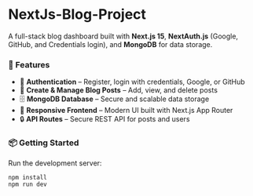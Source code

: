 # NextJs-Blog-Project

A full-stack blog dashboard built with **Next.js 15**, **NextAuth.js** (Google, GitHub, and Credentials login), and **MongoDB** for data storage.  

### 🚀 Features
- 🔑 **Authentication** – Register, login with credentials, Google, or GitHub  
- 📝 **Create & Manage Blog Posts** – Add, view, and delete posts  
- 🗄️ **MongoDB Database** – Secure and scalable data storage  
- 🎨 **Responsive Frontend** – Modern UI built with Next.js App Router  
- 🔒 **API Routes** – Secure REST API for posts and users  

### 📦 Getting Started

Run the development server:

```bash
npm install
npm run dev
